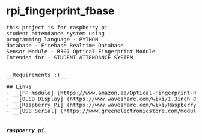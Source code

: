 # rpi_fingerprint_fbase
<pre>
this project is for raspberry pi
student attendance system using 
programming language - PYTHON
database - Firebase Realtime Database
Sensor Module - R307 Optical Fingerprint Module
Intended for - STUDENT ATTENDANCE SYSTEM
<pre>

__Requirements :)__

## Links
- __[FP_module] (https://www.amazon.ae/Optical-Fingerprint-Reader-Detection-Function/dp/B07P83QR3J)__ -
- __[OLED Display] (https://www.waveshare.com/wiki/1.3inch_OLED_(A))__ -
- __[Raspberry Pi] (https://www.waveshare.com/wiki/Raspberry_Pi_3_Model_B%2B)__ -
- __[USB Serial] (https://www.greenelectronicstore.com/modules/182-usb-to-serial-or-stc-microcontroller-programmer-module.html?search_query=serial+usb&results=190)__ - (find same one)

<h5>raspberry pi.</h5>
